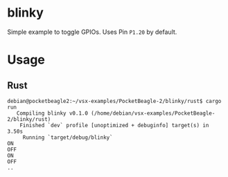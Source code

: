 # blinky

Simple example to toggle GPIOs. Uses Pin `P1.20` by default.

# Usage

## Rust

```console
debian@pocketbeagle2:~/vsx-examples/PocketBeagle-2/blinky/rust$ cargo run
   Compiling blinky v0.1.0 (/home/debian/vsx-examples/PocketBeagle-2/blinky/rust)
    Finished `dev` profile [unoptimized + debuginfo] target(s) in 3.50s
     Running `target/debug/blinky`
ON
OFF
ON
OFF
..
```
